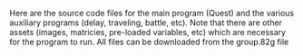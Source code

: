 Here are the source code files for the main program (Quest) and the various auxiliary programs (delay, traveling, battle, etc). Note that there are other assets (images, matricies, pre-loaded variables, etc) which are necessary for the program to run. All files can be downloaded from the group.82g file
